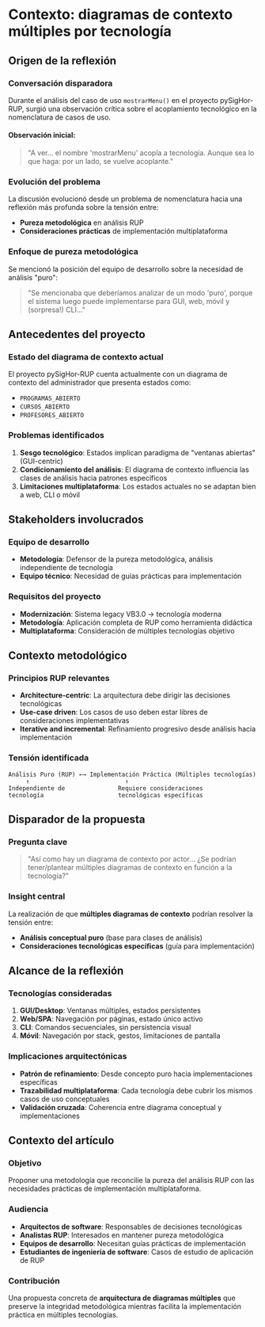 # Contexto: diagramas de contexto múltiples por tecnología

## Origen de la reflexión

### **Conversación disparadora**
Durante el análisis del caso de uso `mostrarMenu()` en el proyecto pySigHor-RUP, surgió una observación crítica sobre el acoplamiento tecnológico en la nomenclatura de casos de uso.

#### Observación inicial:
> "A ver... el nombre 'mostrarMenu' acopla a tecnología. Aunque sea lo que haga: por un lado, se vuelve acoplante."

### **Evolución del problema**
La discusión evolucionó desde un problema de nomenclatura hacia una reflexión más profunda sobre la tensión entre:
- **Pureza metodológica** en análisis RUP
- **Consideraciones prácticas** de implementación multiplataforma

### Enfoque de pureza metodológica
Se mencionó la posición del equipo de desarrollo sobre la necesidad de análisis "puro":
> "Se mencionaba que deberíamos analizar de un modo 'puro', porque el sistema luego puede implementarse para GUI, web, móvil y (sorpresa!) CLI..."

## Antecedentes del proyecto

### Estado del diagrama de contexto actual
El proyecto pySigHor-RUP cuenta actualmente con un diagrama de contexto del administrador que presenta estados como:
- `PROGRAMAS_ABIERTO`
- `CURSOS_ABIERTO`
- `PROFESORES_ABIERTO`

### Problemas identificados
1. **Sesgo tecnológico**: Estados implican paradigma de "ventanas abiertas" (GUI-centric)
2. **Condicionamiento del análisis**: El diagrama de contexto influencia las clases de análisis hacia patrones específicos
3. **Limitaciones multiplataforma**: Los estados actuales no se adaptan bien a web, CLI o móvil

## Stakeholders involucrados

### Equipo de desarrollo

- **Metodología**: Defensor de la pureza metodológica, análisis independiente de tecnología
- **Equipo técnico**: Necesidad de guías prácticas para implementación

### Requisitos del proyecto
- **Modernización**: Sistema legacy VB3.0 → tecnología moderna
- **Metodología**: Aplicación completa de RUP como herramienta didáctica
- **Multiplataforma**: Consideración de múltiples tecnologías objetivo

## Contexto metodológico

### Principios RUP relevantes
- **Architecture-centric**: La arquitectura debe dirigir las decisiones tecnológicas
- **Use-case driven**: Los casos de uso deben estar libres de consideraciones implementativas
- **Iterative and incremental**: Refinamiento progresivo desde análisis hacia implementación

### Tensión identificada
```
Análisis Puro (RUP) ←→ Implementación Práctica (Múltiples tecnologías)
     ↑                           ↑
Independiente de               Requiere consideraciones
tecnología                     tecnológicas específicas
```

## Disparador de la propuesta

### Pregunta clave
> "Así como hay un diagrama de contexto por actor... ¿Se podrían tener/plantear múltiples diagramas de contexto en función a la tecnología?"

### Insight central
La realización de que **múltiples diagramas de contexto** podrían resolver la tensión entre:
- **Análisis conceptual puro** (base para clases de análisis)
- **Consideraciones tecnológicas específicas** (guía para implementación)

## Alcance de la reflexión

### Tecnologías consideradas
1. **GUI/Desktop**: Ventanas múltiples, estados persistentes
2. **Web/SPA**: Navegación por páginas, estado único activo
3. **CLI**: Comandos secuenciales, sin persistencia visual
4. **Móvil**: Navegación por stack, gestos, limitaciones de pantalla

### Implicaciones arquitectónicas
- **Patrón de refinamiento**: Desde concepto puro hacia implementaciones específicas
- **Trazabilidad multiplataforma**: Cada tecnología debe cubrir los mismos casos de uso conceptuales
- **Validación cruzada**: Coherencia entre diagrama conceptual y implementaciones

## Contexto del artículo

### Objetivo
Proponer una metodología que reconcilie la pureza del análisis RUP con las necesidades prácticas de implementación multiplataforma.

### Audiencia
- **Arquitectos de software**: Responsables de decisiones tecnológicas
- **Analistas RUP**: Interesados en mantener pureza metodológica
- **Equipos de desarrollo**: Necesitan guías prácticas de implementación
- **Estudiantes de ingeniería de software**: Casos de estudio de aplicación de RUP

### Contribución
Una propuesta concreta de **arquitectura de diagramas múltiples** que preserve la integridad metodológica mientras facilita la implementación práctica en múltiples tecnologías.